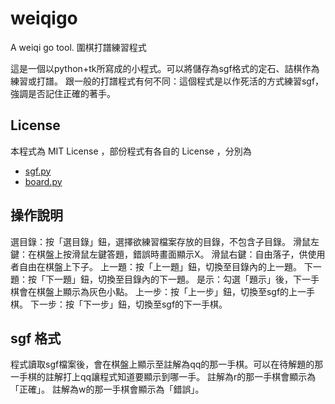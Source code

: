 # weiqigo
A weiqi go tool. 圍棋打譜練習程式

這是一個以python+tk所寫成的小程式。可以將儲存為sgf格式的定石、詰棋作為練習或打譜。
跟一般的打譜程式有何不同：這個程式是以作死活的方式練習sgf，強調是否記住正確的著手。

## License
本程式為 MIT License ，部份程式有各自的 License ，分別為

* [sgf.py](https://github.com/jtauber/sgf)
* [board.py](https://github.com/ymgaq/Pyaq)

## 操作說明
選目錄：按「選目錄」鈕，選擇欲練習檔案存放的目錄，不包含子目錄。
滑鼠左鍵：在棋盤上按滑鼠左鍵答題，錯誤時畫面顯示X。
滑鼠右鍵：自由落子，供使用者自由在棋盤上下子。
上一題：按「上一題」鈕，切換至目錄內的上一題。
下一題：按「下一題」鈕，切換至目錄內的下一題。
是示：勾選「題示」後，下一手棋會在棋盤上顯示為灰色小點。
上一步：按「上一步」鈕，切換至sgf的上一手棋。
下一步：按「下一步」鈕，切換至sgf的下一手棋。

## sgf 格式
程式讀取sgf檔案後，會在棋盤上顯示至註解為qq的那一手棋。可以在待解題的那一手棋的註解打上qq讓程式知道要顯示到哪一手。
註解為r的那一手棋會顯示為「正確」。
註解為w的那一手棋會顯示為「錯誤」。





